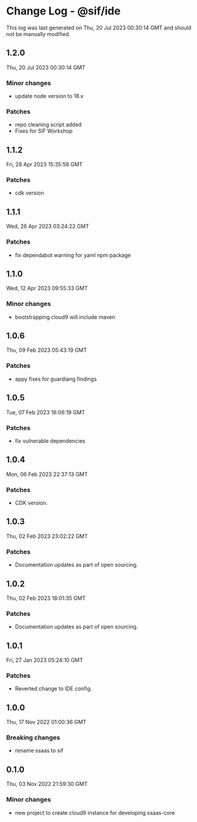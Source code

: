 # Change Log - @sif/ide

This log was last generated on Thu, 20 Jul 2023 00:30:14 GMT and should not be manually modified.

## 1.2.0
Thu, 20 Jul 2023 00:30:14 GMT

### Minor changes

- update node version to 18.x

### Patches

- repo cleaning script added
- Fixes for SIF Workshop

## 1.1.2
Fri, 28 Apr 2023 15:35:58 GMT

### Patches

- cdk version

## 1.1.1
Wed, 26 Apr 2023 03:24:22 GMT

### Patches

- fix dependabot warning for yaml npm package

## 1.1.0
Wed, 12 Apr 2023 09:55:33 GMT

### Minor changes

- bootstrapping cloud9 will include maven

## 1.0.6
Thu, 09 Feb 2023 05:43:19 GMT

### Patches

- appy fixes for guardiang findings

## 1.0.5
Tue, 07 Feb 2023 16:06:19 GMT

### Patches

- fix vulnerable dependencies

## 1.0.4
Mon, 06 Feb 2023 22:37:13 GMT

### Patches

- CDK version.

## 1.0.3
Thu, 02 Feb 2023 23:02:22 GMT

### Patches

- Documentation updates as part of open sourcing.

## 1.0.2
Thu, 02 Feb 2023 18:01:35 GMT

### Patches

- Documentation updates as part of open sourcing.

## 1.0.1
Fri, 27 Jan 2023 05:24:10 GMT

### Patches

- Reverted change to IDE config.

## 1.0.0
Thu, 17 Nov 2022 01:00:36 GMT

### Breaking changes

- rename ssaas to sif

## 0.1.0
Thu, 03 Nov 2022 21:59:30 GMT

### Minor changes

- new project to create cloud9 instance for developing ssaas-core

